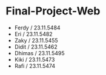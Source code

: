 # Final-Project-Web
- Ferdy / 23.11.5484
- Eri / 23.11.5482
- Zaky / 23.11.5455
- Didit / 23.11.5462
- Dhimas / 23.11.5495
- Kiki / 23.11.5473
- Rafi / 23.11.5474
